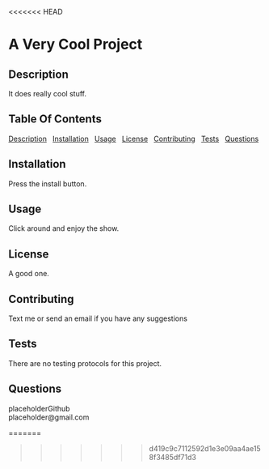 <<<<<<< HEAD
<h1>A Very Cool Project</h1>
    <h2 id="Description">Description</h2>
    It does really cool stuff.
    <h2>Table Of Contents</h2>
    <a href ="#Description">Description</a> &nbsp
    <a href ="#Installation">Installation</a> &nbsp
    <a href ="#Usage">Usage</a> &nbsp
    <a href ="#License">License</a> &nbsp
    <a href ="#Contributing">Contributing</a> &nbsp 
    <a href ="#Tests">Tests</a> &nbsp
    <a href ="#Questions">Questions</a> &nbsp
    <h2 id="Installation">Installation</h2>
    Press the install button.
    <h2 id="Usage">Usage</h2>
    Click around and enjoy the show.
    <h2 id="License">License</h2>
    A good one.
    <h2 id="Contributing">Contributing</h2>
    Text me or send an email if you have any suggestions
    <h2 id="Tests">Tests</h2>
    There are no testing protocols for this project.
    <h2 id="Questions">Questions</h2>
    placeholderGithub<br>
    placeholder@gmail.com    
    
=======

>>>>>>> d419c9c7112592d1e3e09aa4ae158f3485df71d3
